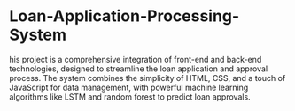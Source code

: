 # Loan-Application-Processing-System
his project is a comprehensive integration of front-end and back-end technologies, designed to streamline the loan application and approval process. The system combines the simplicity of HTML, CSS, and a touch of JavaScript for data management, with powerful machine learning algorithms like LSTM and random forest to predict loan approvals.
